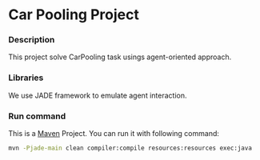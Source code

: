 # Car Pooling Project
### Description
This project solve CarPooling task usings agent-oriented approach.

### Libraries
We use JADE framework to emulate agent interaction.


### Run command
This is a [Maven](https://maven.apache.org/) Project. You can run it with following command:
```sh
mvn -Pjade-main clean compiler:compile resources:resources exec:java
```
